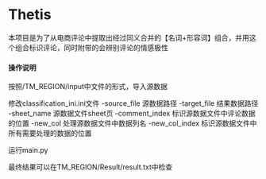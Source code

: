 <h1>Thetis</h1>

<p>本项目是为了从电商评论中提取出经过同义合并的【名词+形容词】组合，并用这个组合标识评论，同时附带的会辨别评论的情感极性</p>

<h4>操作说明</h4>

<p>按照/TM_REGION/input中文件的形式，导入源数据</p>

<p>修改classification_ini.ini文件
-source_file 源数据路径
-target_file 结果数据路径
-sheet_name 源数据文件sheet页
-comment_index 标识源数据文件中评论数据的位置
-new_col 处理源数据文件中数据列名
-new_col_index 标识源数据文件中所有需要处理的数据的位置</p>

<p>运行main.py</p>

<p>最终结果可以在TM_REGION/Result/result.txt中检查




